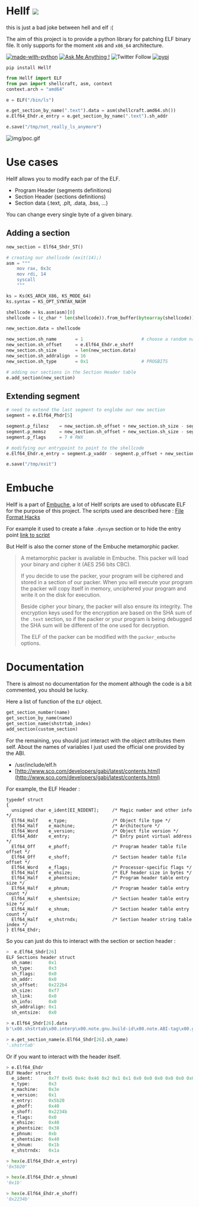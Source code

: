 # Hellf ![](./img/logo.png)



this is just a bad joke between hell and elf :(

The aim of this project is to provide a python library for patching ELF binary file. It only supports for the moment `x86` and `x86_64` architecture.



[![made-with-python](https://img.shields.io/badge/Made%20with-Python-1f425f.svg)](https://www.python.org/) [![Ask Me Anything !](https://img.shields.io/badge/Ask%20me-anything-1abc9c.svg)](https://GitHub.com/Naereen/ama) ![Twitter Follow](https://img.shields.io/twitter/follow/swuitch?label=ping%20%40swuitch&style=social) [![pypi](https://img.shields.io/pypi/v/Hellf)](https://pypi.org/project/Hellf/)

```
pip install Hellf
```


```python
from Hellf import ELF
from pwn import shellcraft, asm, context
context.arch = "amd64"

e = ELF("/bin/ls")

e.get_section_by_name(".text").data = asm(shellcraft.amd64.sh())
e.Elf64_Ehdr.e_entry = e.get_section_by_name(".text").sh_addr

e.save("/tmp/not_really_ls_anymore")
```

![img/poc.gif](img/twitter.gif)

# Use cases

Hellf allows you to modify each par of the ELF.

- Program Header (segments definitions)
- Section Header (sections definitions)
- Section data (.text, .plt, .data, .bss, ...)

You can change every single byte of a given binary.

## Adding a section

```python
new_section = Elf64_Shdr_ST()

# creating our shellcode (exit(14);)
asm = """
    mov rax, 0x3c
    mov rdi, 14
    syscall
    """

ks = Ks(KS_ARCH_X86, KS_MODE_64)
ks.syntax = KS_OPT_SYNTAX_NASM

shellcode = ks.asm(asm)[0]
shellcode = (c_char * len(shellcode)).from_buffer(bytearray(shellcode)).raw

new_section.data = shellcode

new_section.sh_name       = 1                      # choose a random name
new_section.sh_offset     = e.Elf64_Ehdr.e_shoff
new_section.sh_size       = len(new_section.data)
new_section.sh_addralign  = 16
new_section.sh_type       = 0x1                    # PROGBITS

# adding our sections in the Section Header table
e.add_section(new_section)
```

## Extending segment

```Python
# need to extend the last segment to englobe our new section
segment = e.Elf64_Phdr[5]

segment.p_filesz 	= new_section.sh_offset + new_section.sh_size - segment.p_offset
segment.p_memsz 	= new_section.sh_offset + new_section.sh_size - segment.p_offset
segment.p_flags 	= 7 # RWX

# modifying our entrypoint to point to the shellcode
e.Elf64_Ehdr.e_entry = segment.p_vaddr - segment.p_offset + new_section.sh_offset

e.save("/tmp/exit")
```

# Embuche

Hellf is a part of [Embuche](https://github.com/magnussen7/Embuche), a lot of Hellf scripts are used to obfuscate ELF for the purpose of this project. The scripts used are described here : [File Format Hacks](https://github.com/magnussen7/Embuche/blob/master/README.md#file-format-hacks)

For example it used to create a fake `.dynsym` section or to hide the entry point [link to script](https://github.com/magnussen7/Embuche/blob/master/class_embuche/cmake_bakery/hellf_scripts/mixing_symbols_table.py)

But Hellf is also the corner stone of the Embuche metamorphic packer.

> A metamorphic packer is available in Embuche. This packer will load your binary and cipher it (AES 256 bits CBC).
>
> If you decide to use the packer, your program will be ciphered and stored in a section of our packer. When you will execute your program the packer will copy itself in memory, unciphered your program and write it on the disk for execution.
>
> Beside cipher your binary, the packer will also ensure its integrity. The encryption keys used for the encryption are based on the SHA sum of the `.text` section, so if the packer or your program is being debugged the SHA sum will be different of the one used for decryption.
>
> The ELF of the packer can be modified with the `packer_embuche` options.

# Documentation

There is almost no documentation for the moment although the code is a bit commented, you should be lucky.

Here a list of function of the `ELF` object.

```python
get_section_number(name)
get_section_by_name(name)
get_section_name(shstrtab_index)
add_section(custom_section)
```

For the remaining, you should just interact with the object attributes them self. About the names of variables I just used the official one provided by the ABI.

- /usr/include/elf.h
- [http://www.sco.com/developers/gabi/latest/contents.html](http://www.sco.com/developers/gabi/latest/contents.html)


For example, the ELF Header :
```
typedef struct
{
  unsigned char e_ident[EI_NIDENT];     /* Magic number and other info */
  Elf64_Half    e_type;                 /* Object file type */
  Elf64_Half    e_machine;              /* Architecture */
  Elf64_Word    e_version;              /* Object file version */
  Elf64_Addr    e_entry;                /* Entry point virtual address */
  Elf64_Off     e_phoff;                /* Program header table file offset */
  Elf64_Off     e_shoff;                /* Section header table file offset */
  Elf64_Word    e_flags;                /* Processor-specific flags */
  Elf64_Half    e_ehsize;               /* ELF header size in bytes */
  Elf64_Half    e_phentsize;            /* Program header table entry size */
  Elf64_Half    e_phnum;                /* Program header table entry count */
  Elf64_Half    e_shentsize;            /* Section header table entry size */
  Elf64_Half    e_shnum;                /* Section header table entry count */
  Elf64_Half    e_shstrndx;             /* Section header string table index */
} Elf64_Ehdr;
```

So you can just do this to interact with the section or section header :

```python
>  e.Elf64_Shdr[26]
ELF Sections header struct
  sh_name:      0x1
  sh_type:      0x3
  sh_flags:     0x0
  sh_addr:      0x0
  sh_offset:    0x222b4
  sh_size:      0xf7
  sh_link:      0x0
  sh_info:      0x0
  sh_addralign: 0x1
  sh_entsize:   0x0

> e.Elf64_Shdr[26].data
b'\x00.shstrtab\x00.interp\x00.note.gnu.build-id\x00.note.ABI-tag\x00.gnu.hash\x00.dynsym\x00.dynstr\x00.gnu.version\x00.gnu.version_r\x00.rela.dyn\x00.rela.plt\x00.init\x00.text\x00.fini\x00.rodata\x00.eh_frame_hdr\x00.eh_frame\x00.init_array\x00.fini_array\x00.data.rel.ro\x00.dynamic\x00.got\x00.data\x00.bss\x00.comment\x00'

> e.get_section_name(e.Elf64_Shdr[26].sh_name)
'.shstrtab'
```

Or if you want to interact with the header itself.

````python
> e.Elf64_Ehdr
ELF Header struct
  e_ident:      0x7f 0x45 0x4c 0x46 0x2 0x1 0x1 0x0 0x0 0x0 0x0 0x0 0x0 0x0 0x0 0x0
  e_type:       0x3
  e_machine:    0x3e
  e_version:    0x1
  e_entry:      0x5b20
  e_phoff:      0x40
  e_shoff:      0x2234b
  e_flags:      0x0
  e_ehsize:     0x40
  e_phentsize:  0x38
  e_phnum:      0xb
  e_shentsize:  0x40
  e_shnum:      0x1b
  e_shstrndx:   0x1a

> hex(e.Elf64_Ehdr.e_entry)
'0x5b20'

> hex(e.Elf64_Ehdr.e_shnum)
'0x1b'

> hex(e.Elf64_Ehdr.e_shoff)
'0x2234b'
````
